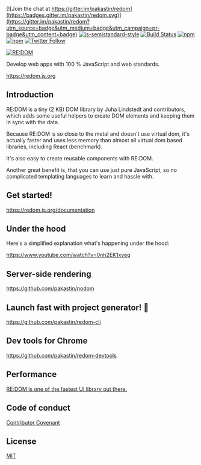 [![Join the chat at https://gitter.im/pakastin/redom](https://badges.gitter.im/pakastin/redom.svg)](https://gitter.im/pakastin/redom?utm_source=badge&utm_medium=badge&utm_campaign=pr-badge&utm_content=badge)
[![js-semistandard-style](https://img.shields.io/badge/code%20style-semistandard-brightgreen.svg?maxAge=60&style=flat-square)](https://github.com/Flet/semistandard)
[![Build Status](https://img.shields.io/travis/pakastin/redom/master.svg?maxAge=60&style=flat-square)](https://travis-ci.org/pakastin/redom?branch=master)
[![npm](https://img.shields.io/npm/v/redom.svg?maxAge=60&style=flat-square)](https://www.npmjs.com/package/redom)
[![npm](https://img.shields.io/npm/l/redom.svg?maxAge=60&style=flat-square)](https://github.com/pakastin/redom/blob/master/LICENSE)
[![Twitter Follow](https://img.shields.io/twitter/follow/pakastin.svg?style=social&maxAge=60)](https://twitter.com/pakastin)

[![RE:DOM](https://redom.js.org/img/title.png)](https://redom.js.org)

Develop web apps with 100 % JavaScript and web standards.

https://redom.js.org

## Introduction

RE:DOM is a tiny (2 KB) DOM library by Juha Lindstedt and contributors, which adds some useful helpers to create DOM elements and keeping them in sync with the data.

Because RE:DOM is so close to the metal and doesn't use virtual dom, it's actually faster and uses less memory than almost all virtual dom based libraries, including React (benchmark).

It's also easy to create reusable components with RE:DOM.

Another great benefit is, that you can use just pure JavaScript, so no complicated templating languages to learn and hassle with.

## Get started!
https://redom.js.org/documentation

## Under the hood
Here's a simplified explanation what's happening under the hood:

https://www.youtube.com/watch?v=0nh2EK1xveg

## Server-side rendering
https://github.com/pakastin/nodom

## Launch fast with project generator! 🚀
https://github.com/pakastin/redom-cli

## Dev tools for Chrome
https://github.com/pakastin/redom-devtools

## Performance
[RE:DOM is one of the fastest UI library out there.](https://rawgit.com/krausest/js-framework-benchmark/964ae451d222ccc4de774fedeef7025c10227558/webdriver-ts-results/table.html)

## Code of conduct
[Contributor Covenant](https://github.com/pakastin/redom/blob/master/CODE_OF_CONDUCT.md)

## License
[MIT](https://github.com/pakastin/redom/blob/master/LICENSE)
